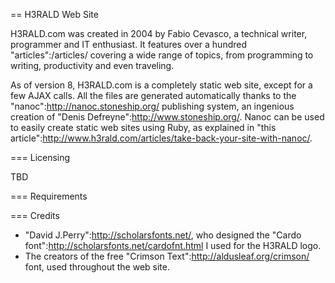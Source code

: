 == H3RALD Web Site

H3RALD.com was created in 2004 by Fabio Cevasco, a technical writer, programmer and IT enthusiast. It features over a hundred "articles":/articles/ covering a wide range of topics, from programming to writing, productivity and even traveling.

As of version 8, H3RALD.com is a completely static web site, except for a few AJAX calls. All the files are generated automatically thanks to the "nanoc":http://nanoc.stoneship.org/ publishing system, an ingenious creation of "Denis Defreyne":http://www.stoneship.org/. Nanoc can be used to easily create static web sites using Ruby, as explained in "this article":http://www.h3rald.com/articles/take-back-your-site-with-nanoc/.


=== Licensing

TBD

=== Requirements

=== Credits

* "David J.Perry":http://scholarsfonts.net/, who designed the "Cardo font":http://scholarsfonts.net/cardofnt.html I used for the H3RALD logo.
* The creators of the free "Crimson Text":http://aldusleaf.org/crimson/ font, used throughout the web site.
